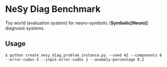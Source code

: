 # NeSy Diag Benchmark

Toy world (evaluation system) for neuro-symbolic (**Symbolic[Neuro]**) diagnosis systems.

## Usage

```
$ python create_nesy_diag_problem_instance.py --seed 42 --components 6 --error-codes 5 --input-error-codes 1 --anomaly-percentage 0.2
```
